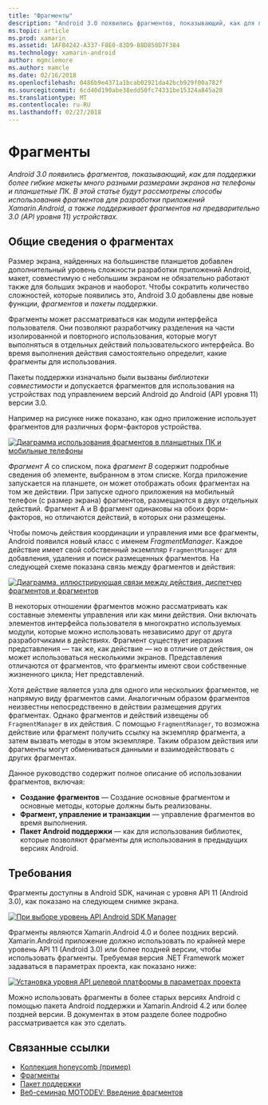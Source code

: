 ```yaml
---
title: "Фрагменты"
description: "Android 3.0 появились фрагментов, показывающий, как для поддержки более гибкие макеты много разными размерами экранов на телефоны и планшетные ПК. В этой статье будут рассмотрены способы использования фрагментов для разработки приложений Xamarin.Android, а также поддерживает фрагментов на предварительно 3.0 (API уровня 11) устройствах."
ms.topic: article
ms.prod: xamarin
ms.assetid: 1AFB4242-A337-F8E0-83D9-B8D850D7F384
ms.technology: xamarin-android
author: mgmclemore
ms.author: mamcle
ms.date: 02/16/2018
ms.openlocfilehash: 0486b9e4371a1bcab02921da42bcb929f00a782f
ms.sourcegitcommit: 6cd40d190abe38edd50fc74331be15324a845a28
ms.translationtype: MT
ms.contentlocale: ru-RU
ms.lasthandoff: 02/27/2018
---
```

# <a name="fragments"></a>Фрагменты

_Android 3.0 появились фрагментов, показывающий, как для поддержки более гибкие макеты много разными размерами экранов на телефоны и планшетные ПК. В этой статье будут рассмотрены способы использования фрагментов для разработки приложений Xamarin.Android, а также поддерживает фрагментов на предварительно 3.0 (API уровня 11) устройствах._

## <a name="fragments-overview"></a>Общие сведения о фрагментах

Размер экрана, найденных на большинстве планшетов добавлен дополнительный уровень сложности разработки приложений Android, макет, совместимую с небольшим экраном не обязательно работают также для больших экранов и наоборот. Чтобы сократить количество сложностей, которые появились это, Android 3.0 добавлены две новые функции, *фрагментов* и *пакеты поддержки*.

Фрагменты может рассматриваться как модули интерфейса пользователя. Они позволяют разработчику разделения на части изолированной и повторного использования, которые могут выполняться в отдельных действий пользовательского интерфейса. Во время выполнения действия самостоятельно определит, какие фрагменты для использования.

Пакеты поддержки изначально были вызваны *библиотеки совместимости* и допускается фрагментов для использования на устройствах под управлением версий Android до Android (API уровня 11) версии 3.0.

Например на рисунке ниже показано, как одно приложение использует фрагментов для различных форм-факторов устройства.

[![Диаграмма использования фрагментов в планшетных ПК и мобильные телефоны](images/00.png)](images/00.png)

*Фрагмент A* со списком, пока *фрагмент B* содержит подробные сведения об элементе, выбранном в этом списке. Когда приложение запускается на планшете, он может отображать обоих фрагментах на том же действии. При запуске одного приложения на мобильный телефон (с размер экрана) фрагментов, размещаются в двух отдельных действий. Фрагмент A и B фрагмент одинаковы на обоих форм-факторов, но отличаются действий, в которых они размещены.

Чтобы помочь действия координации и управления ими все фрагменты, Android появился новый класс с именем *FragmentManager*. Каждое действие имеет свой собственный экземпляр `FragmentManager` для добавления, удаления и поиск размещенных фрагментов. На следующей схеме показана связь между фрагментов и действия:

[![Диаграмма, иллюстрирующая связи между действия, диспетчер фрагментов и фрагментов](images/01.png)](images/01.png)

В некоторых отношении фрагментов можно рассматривать как составные элементы управления или как мини действия. Они включать элементов интерфейса пользователя в многократно используемых модули, которые можно использовать независимо друг от друга разработчиками в действиях. Фрагмент существует иерархия представления — так же, как действие — но в отличие от действия, он может использоваться несколькими экранов. Представления отличаются от фрагментов, что фрагменты имеют свои собственные жизненного цикла; Нет представлений.

Хотя действие является узла для одного или нескольких фрагментов, не напрямую виду фрагментов сами. Аналогичным образом фрагментов неизвестны непосредственно в действии размещения других фрагментах. Однако фрагментов и действий извещены об `FragmentManager` в их действия. С помощью `FragmentManager`, то возможна действие или фрагмент получить ссылку на экземпляр фрагмента, а затем вызвать методы в этом экземпляре. Таким образом действия или фрагменты могут обмениваться данными и взаимодействовать с других фрагментах.

Данное руководство содержит полное описание об использовании фрагментов, включая:

-   **Создание фрагментов** — Создание основные фрагментом и основные методы, которые должны быть реализованы.
-   **Фрагмент, управление и транзакции** — управление фрагментов во время выполнения.
-   **Пакет Android поддержки** — как для использования библиотек, которые позволяют фрагменты для использования в предыдущих версиях Android.


## <a name="requirements"></a>Требования

Фрагменты доступны в Android SDK, начиная с уровня API 11 (Android 3.0), как показано на следующем снимке экрана.

[![При выборе уровень API Android SDK Manager](images/02.png)](images/02.png)

Фрагменты являются Xamarin.Android 4.0 и более поздних версий. Xamarin.Android приложение должно использовать по крайней мере уровень API 11 (Android 3.0) или более поздней версии, чтобы использовать фрагменты. Требуемая версия .NET Framework может задаваться в параметрах проекта, как показано ниже:

[![Установка уровня API целевой платформы в параметрах проекта](images/03.png)](images/03.png)

Можно использовать фрагменты в более старых версиях Android с помощью пакета Android поддержки и Xamarin.Android 4.2 или более поздней версии. В документах в этом разделе более подробно рассматривается как это сделать.


## <a name="related-links"></a>Связанные ссылки

- [Коллекция honeycomb (пример)](https://developer.xamarin.com/samples/monodroid/HoneycombGallery)
- [Фрагменты](http://developer.android.com/guide/topics/fundamentals/fragments.html)
- [Пакет поддержки](http://developer.android.com/sdk/compatibility-library.html)
- [Веб-семинар MOTODEV: Введение фрагментов](http://motodev.adobeconnect.com/p9h1aqk3ttn/)
